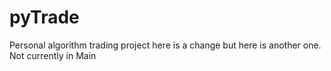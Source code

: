 # pyTrade
Personal algorithm trading project
here is a change
but here is another one. Not currently in Main
